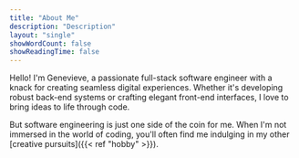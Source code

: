 ```yaml
---
title: "About Me"
description: "Description"
layout: "single"
showWordCount: false
showReadingTime: false
---
```


Hello! I'm Genevieve, a passionate full-stack software engineer with a knack for creating seamless digital experiences. Whether it's developing robust back-end systems or crafting elegant front-end interfaces, I love to bring ideas to life through code.

But software engineering is just one side of the coin for me. When I'm not immersed in the world of coding, you'll often find me indulging in my other [creative pursuits]({{< ref "hobby" >}}).

